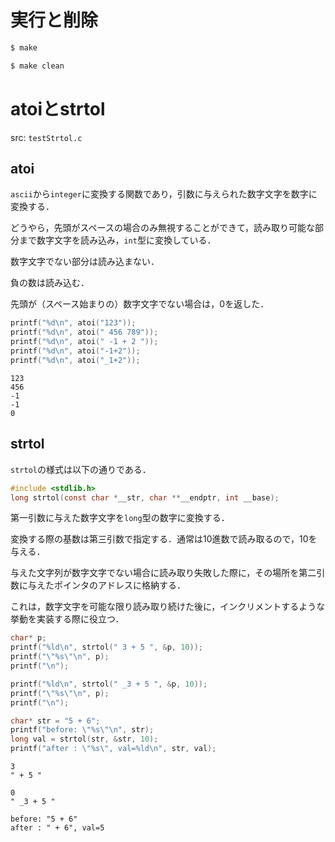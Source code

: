 # 実行と削除
```bash
$ make
```
```bash
$ make clean
```

# atoiとstrtol
src: ``testStrtol.c``

## atoi
``ascii``から``integer``に変換する関数であり，引数に与えられた数字文字を数字に変換する．

どうやら，先頭がスペースの場合のみ無視することができて，読み取り可能な部分まで数字文字を読み込み，``int``型に変換している．

数字文字でない部分は読み込まない．

負の数は読み込む．

先頭が（スペース始まりの）数字文字でない場合は，0を返した．

```C
printf("%d\n", atoi("123"));
printf("%d\n", atoi(" 456 789"));
printf("%d\n", atoi(" -1 + 2 "));
printf("%d\n", atoi("-1+2"));
printf("%d\n", atoi("_1+2"));
```
```
123
456
-1
-1
0
```

## strtol

``strtol``の様式は以下の通りである．
```C
#include <stdlib.h>
long strtol(const char *__str, char **__endptr, int __base);
```

第一引数に与えた数字文字を``long``型の数字に変換する．

変換する際の基数は第三引数で指定する．通常は10進数で読み取るので，10を与える．

与えた文字列が数字文字でない場合に読み取り失敗した際に，その場所を第二引数に与えたポインタのアドレスに格納する．

これは，数字文字を可能な限り読み取り続けた後に，インクリメントするような挙動を実装する際に役立つ．

```C
char* p;
printf("%ld\n", strtol(" 3 + 5 ", &p, 10));
printf("\"%s\"\n", p);
printf("\n");

printf("%ld\n", strtol(" _3 + 5 ", &p, 10));
printf("\"%s\"\n", p);
printf("\n");

char* str = "5 + 6";
printf("before: \"%s\"\n", str);
long val = strtol(str, &str, 10);
printf("after : \"%s\", val=%ld\n", str, val);
```
```
3
" + 5 "

0
" _3 + 5 "

before: "5 + 6"
after : " + 6", val=5
```

